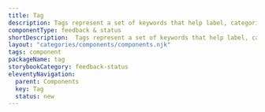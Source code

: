 ```yaml
---
title: Tag
description: Tags represent a set of keywords that help label, categorize, and organize objects. Commonly used to signify the attributes of an object.
componentType: feedback & status
shortDescription:  Tags represent a set of keywords that help label, categorize, and organize objects.
layout: "categories/components/components.njk"
tags: component
packageName: tag
storybookCategory: feedback-status
eleventyNavigation:
  parent: Components
  key: Tag
  status: new
---
```

